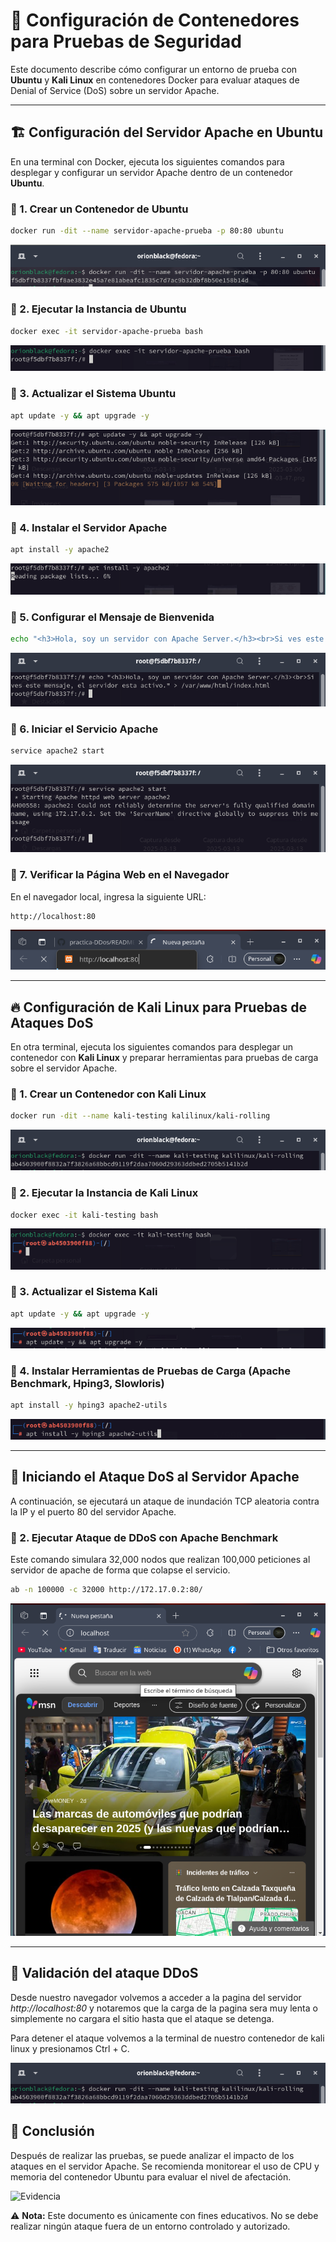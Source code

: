 # 🚀 Configuración de Contenedores para Pruebas de Seguridad

Este documento describe cómo configurar un entorno de prueba con **Ubuntu** y **Kali Linux** en contenedores Docker para evaluar ataques de Denial of Service (DoS) sobre un servidor Apache.

---

## 🏗️ Configuración del Servidor Apache en Ubuntu

En una terminal con Docker, ejecuta los siguientes comandos para desplegar y configurar un servidor Apache dentro de un contenedor **Ubuntu**.

### 📌 1. Crear un Contenedor de Ubuntu
```bash
docker run -dit --name servidor-apache-prueba -p 80:80 ubuntu
```
![Evidencia](img/1.png)

### 📌 2. Ejecutar la Instancia de Ubuntu
```bash
docker exec -it servidor-apache-prueba bash
```
![Evidencia](img/2.png)

### 📌 3. Actualizar el Sistema Ubuntu
```bash
apt update -y && apt upgrade -y
```
![Evidencia](img/3.png)

### 📌 4. Instalar el Servidor Apache
```bash
apt install -y apache2
```
![Evidencia](img/4.png)

### 📌 5. Configurar el Mensaje de Bienvenida
```bash
echo "<h3>Hola, soy un servidor con Apache Server.</h3><br>Si ves este mensaje, el servidor esta activo." > /var/www/html/index.html
```
![Evidencia](img/5.png)

### 📌 6. Iniciar el Servicio Apache
```bash
service apache2 start
```
![Evidencia](img/6.png)

### 📌 7. Verificar la Página Web en el Navegador
En el navegador local, ingresa la siguiente URL:
```
http://localhost:80
```
![Evidencia](img/7.png)

---

## 🔥 Configuración de Kali Linux para Pruebas de Ataques DoS

En otra terminal, ejecuta los siguientes comandos para desplegar un contenedor con **Kali Linux** y preparar herramientas para pruebas de carga sobre el servidor Apache.

### 📌 1. Crear un Contenedor con Kali Linux
```bash
docker run -dit --name kali-testing kalilinux/kali-rolling
```
![Evidencia](img/8.png)

### 📌 2. Ejecutar la Instancia de Kali Linux
```bash
docker exec -it kali-testing bash
```
![Evidencia](img/9.png)

### 📌 3. Actualizar el Sistema Kali
```bash
apt update -y && apt upgrade -y
```
![Evidencia](img/10.png)

### 📌 4. Instalar Herramientas de Pruebas de Carga (Apache Benchmark, Hping3, Slowloris)
```bash
apt install -y hping3 apache2-utils
```
![Evidencia](img/11.png)

---

## 🚨 Iniciando el Ataque DoS al Servidor Apache

A continuación, se ejecutará un ataque de inundación TCP aleatoria contra la IP y el puerto 80 del servidor Apache.

### 📌 2. Ejecutar Ataque de DDoS con **Apache Benchmark**
Este comando simulara 32,000 nodos que realizan 100,000 peticiones al servidor de apache de forma que colapse el servicio. 
```bash
ab -n 100000 -c 32000 http://172.17.0.2:80/
```
![Evidencia](img/13.png)

---

## 😬 Validación del ataque DDoS

Desde nuestro navegador volvemos a acceder a la pagina del servidor _http://localhost:80_ y notaremos que la carga de la pagina sera muy lenta o simplemente no cargara el sitio hasta que el ataque se detenga. 

Para detener el ataque volvemos a la terminal de nuestro contenedor de kali linux y presionamos Ctrl + C.

![Evidencia](img/8.png)

## 🎯 Conclusión

Después de realizar las pruebas, se puede analizar el impacto de los ataques en el servidor Apache. Se recomienda monitorear el uso de CPU y memoria del contenedor Ubuntu para evaluar el nivel de afectación.

![Evidencia](img/14.png)

⚠️ **Nota:** Este documento es únicamente con fines educativos. No se debe realizar ningún ataque fuera de un entorno controlado y autorizado.
